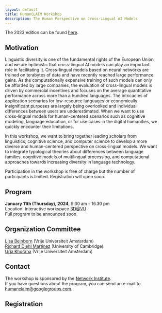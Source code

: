 ```yaml
---
layout: default
title: HumanCLAIM Workshop
description: The Human Perspective on Cross-Lingual AI Models
---
```

The 2023 edition can be found [here](/workshop2023.markdown).

## Motivation

Linguistic diversity is one of the fundamental rights of the European Union and we are optimistic that cross-lingual AI models can play an important role in facilitating it. Cross-lingual models based on neural networks are trained on terabytes of data and have recently reached large performance gains. As the computationally expensive training of such models can only be afforded by large companies, the evaluation of cross-lingual models is driven by commercial incentives and focuses on the average quantitative performance across more than a hundred languages. The intricacies of application scenarios for low-resource languages or economically insignificant purposes are largely being overlooked and individual differences between users are underestimated. When we want to use cross-lingual models for human-centered scenarios such as cognitive modeling, language education, or for use cases in the digital humanities, we quickly encounter their limitations. 

In this workshop, we want to bring together leading scholars from linguistics, cognitive science, and computer science to develop a more diverse and human-centered perspective on cross-lingual models.  We want to integrate typological theories about differences between language families, cognitive models of multilingual processing, and computational approaches towards increasing diversity in language technology.

Participation in the workshop is free of charge but the number of participants is limited. 
Registration will open soon.

## Program

**January 11th (Thursday), 2024**, 9.30 am - 16.30 pm <br>
Location: Interactive workspace [3D@VU](https://www.youtube.com/watch?v=Z3E2f56mptw) <br>
Full program to be announced soon.
<br>

## Organization Committee
[Lisa Beinborn](https://beinborn.eu/) (Vrije Universiteit Amsterdam) <br>
[Richard Diehl Martinez](https://www.richarddiehlmartinez.com/) (University of Cambridge) <br>
[Urja Khurana](https://urjakh.github.io/) (Vrije Universiteit Amsterdam)

## Contact
The workshop is sponsored by the [Network Institute](https://networkinstitute.org/). <br>
If you have questions about the program, you can send an e-mail to humanclaim@googlegroups.com. 

## Registration 